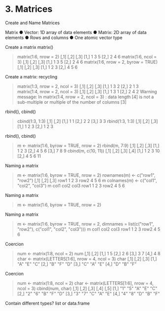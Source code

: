 # 3. Matrices

Create and Name Matrices

Matrix
● Vector: 1D array of data elements
● Matrix: 2D array of data elements
● Rows and columns
● One atomic vector type


Create a matrix matrix()
> matrix(1:6, nrow = 2)
 [,1] [,2] [,3]
[1,] 1 3 5
[2,] 2 4 6
> matrix(1:6, ncol = 3)
 [,1] [,2] [,3]
[1,] 1 3 5
[2,] 2 4 6
> matrix(1:6, nrow = 2, byrow = TRUE)
 [,1] [,2] [,3]
[1,] 1 2 3
[2,] 4 5 6


Create a matrix: recycling
> matrix(1:3, nrow = 2, ncol = 3)
 [,1] [,2] [,3]
[1,] 1 3 2
[2,] 2 1 3
> matrix(1:4, nrow = 2, ncol = 3)
 [,1] [,2] [,3]
[1,] 1 3 1
[2,] 2 4 2
Warning message:
In matrix(1:4, nrow = 2, ncol = 3) :
 data length [4] is not a sub-multiple or multiple of the
 number of columns [3]
 
 
 rbind(), cbind()
> cbind(1:3, 1:3)
 [,1] [,2]
[1,] 1 1
[2,] 2 2
[3,] 3 3
> rbind(1:3, 1:3)
 [,1] [,2] [,3]
[1,] 1 2 3
[2,] 1 2 3


rbind(), cbind()
> m <- matrix(1:6, byrow = TRUE, nrow = 2)
> rbind(m, 7:9)
 [,1] [,2] [,3]
[1,] 1 2 3
[2,] 4 5 6
[3,] 7 8 9
> cbind(m, c(10, 11))
 [,1] [,2] [,3] [,4]
[1,] 1 2 3 10
[2,] 4 5 6 11


Naming a matrix
> m <- matrix(1:6, byrow = TRUE, nrow = 2)
> rownames(m) <- c("row1", "row2")
 [,1] [,2] [,3]
row1 1 2 3
row2 4 5 6
> m
> colnames(m) <- c("col1", "col2", "col3")
> m
 col1 col2 col3
row1 1 2 3
row2 4 5 6


Naming a matrix
> m <- matrix(1:6, byrow = TRUE, nrow = 2) 


Naming a matrix
> m <- matrix(1:6, byrow = TRUE, nrow = 2,
 dimnames = list(c("row1", "row2"),
 c("col1", "col2", "col3")))
> m
 col1 col2 col3
row1 1 2 3
row2 4 5 6


Coercion
> num <- matrix(1:8, ncol = 2)
> num
 [,1] [,2]
[1,] 1 5
[2,] 2 6
[3,] 3 7
[4,] 4 8
> char <- matrix(LETTERS[1:6], nrow = 4, ncol = 3)
> char
 [,1] [,2] [,3]
[1,] "A" "E" "C"
[2,] "B" "F" "D"
[3,] "C" "A" "E"
[4,] "D" "B" "F" 


Coercion
> num <- matrix(1:8, ncol = 2)
> char <- matrix(LETTERS[1:6], nrow = 4, ncol = 3)
> cbind(num, char)
 [,1] [,2] [,3] [,4] [,5]
[1,] "1" "5" "A" "E" "C"
[2,] "2" "6" "B" "F" "D"
[3,] "3" "7" "C" "A" "E"
[4,] "4" "8" "D" "B" "F"


Contain different types? list or data.frame
